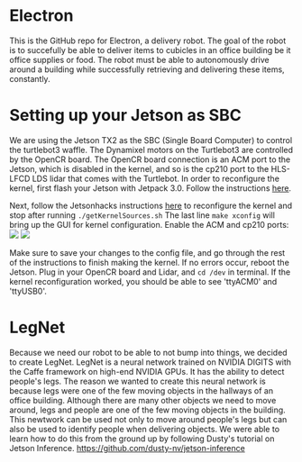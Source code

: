 # Electron
This is the GitHub repo for Electron, a delivery robot. The goal of the robot is to succefully be able to deliver items to cubicles in an office building be it office supplies or food. The robot must be able to autonomously drive around a building while successfully retrieving and delivering these items, constantly.

# Setting up your Jetson as SBC 
We are using the Jetson TX2 as the SBC (Single Board Computer) to control the turtlebot3 waffle. The Dynamixel motors on the Turtlebot3 are controlled by the OpenCR board. The OpenCR board connection is an ACM port to the Jetson, which is disabled in the kernel, and so is the cp210 port to the HLS-LFCD LDS lidar that comes with the Turtlebot. In order to reconfigure the kernel, first flash your Jetson with Jetpack 3.0. Follow the instructions [here](http://www.jetsonhacks.com/2017/03/21/jetpack-3-0-nvidia-jetson-tx2-development-kit/). 

Next, follow the Jetsonhacks instructions [here](http://www.jetsonhacks.com/2017/03/25/build-kernel-and-modules-nvidia-jetson-tx2/) to reconfigure the kernel and stop after running 
`./getKernelSources.sh`
The last line 
`make xconfig` 
will bring up the GUI for kernel configuration. Enable the ACM and cp210 ports: 
![](https://github.com/NVIDIA-Jetson/Electron/blob/master/common/kernelcp210.png)
![](https://github.com/NVIDIA-Jetson/Electron/blob/master/common/kernelacm.png)

Make sure to save your changes to the config file, and go through the rest of the instructions to finish making the kernel. If no errors occur, reboot the Jetson. Plug in your OpenCR board and Lidar, and `cd /dev` in terminal. If the kernel reconfiguration worked, you should be able to see 'ttyACM0' and 'ttyUSB0'. 

# LegNet
Because we need our robot to be able to not bump into things, we decided to create LegNet. LegNet is a neural network trained on NVIDIA DIGITS with the Caffe framework on high-end NVIDIA GPUs. It has the ability to detect people's legs. The reason we wanted to create this neural network is because legs were one of the few moving objects in the hallways of an office building. Although there are many other objects we need to move around, legs and people are one of the few moving objects in the building. This newtwork can be used not only to move around people's legs but can also be used to identify people when delivering objects. We were able to learn how to do this from the ground up by following Dusty's tutorial on Jetson Inference.
https://github.com/dusty-nv/jetson-inference

